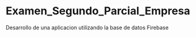 # Examen_Segundo_Parcial_Empresa
Desarrollo de una aplicacion utilizando la base de datos Firebase

